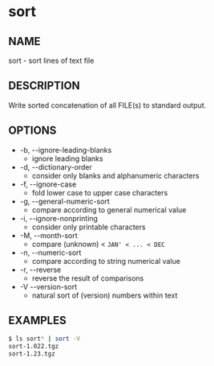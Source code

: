 # sort

## NAME

sort - sort lines of text file

## DESCRIPTION

Write sorted concatenation of all FILE(s) to standard output.

## OPTIONS

* -b, --ignore-leading-blanks
  * ignore leading blanks
* -d, --dictionary-order
  * consider only blanks and alphanumeric characters
* -f, --ignore-case
  * fold lower case to upper case characters
* -g, --general-numeric-sort
  * compare according to general numerical value
* -i, --ignore-nonprinting
  * consider only printable characters
* -M, --month-sort
  * compare (unknown) < `JAN' < ... < DEC`
* -n, --numeric-sort
  * compare according to string numerical value
* -r, --reverse
  * reverse the result of comparisons
* -V --version-sort
  * natural sort of (version) numbers within text
  
## EXAMPLES

```bash
$ ls sort* | sort -V
sort-1.022.tgz
sort-1.23.tgz
```
